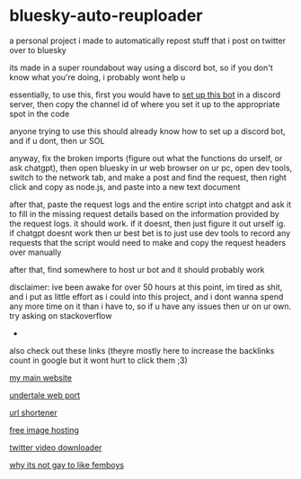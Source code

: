 # bluesky-auto-reuploader
a personal project i made to automatically repost stuff that i post on twitter over to bluesky

its made in a super roundabout way using a discord bot, so if you don't know what you're doing, i probably wont help u

essentially, to use this, first you would have to [set up this bot](https://discord.com/application-directory/1174332637322674186) in a discord server, then copy the channel id of where you set it up to the appropriate spot in the code

anyone trying to use this should already know how to set up a discord bot, and if u dont, then ur SOL

anyway, fix the broken imports (figure out what the functions do urself, or ask chatgpt), then open bluesky in ur web browser on ur pc, open dev tools, switch to the network tab, and make a post and find the request, then right click and copy as node.js, and paste into a new text document

after that, paste the request logs and the entire script into chatgpt and ask it to fill in the missing request details based on the information provided by the request logs. it should work. if it doesnt, then just figure it out urself ig. if chatgpt doesnt work then ur best bet is to just use dev tools to record any requests that the script would need to make and copy the request headers over manually

after that, find somewhere to host ur bot and it should probably work

disclaimer: ive been awake for over 50 hours at this point, im tired as shit, and i put as little effort as i could into this project, and i dont wanna spend any more time on it than i have to, so if u have any issues then ur on ur own. try asking on stackoverflow

-

also check out these links (theyre mostly here to increase the backlinks count in google but it wont hurt to click them ;3)

[my main website](https://sleepie.dev/)

[undertale web port](https://2b2t.lgbt/)

[url shortener](https://eepy.uk/)

[free image hosting](https://imghost.cc/)

[twitter video downloader](https://dwl-twitter.com/)

[why its not gay to like femboys](https://sleepie.dev/femboy-not-gay)
